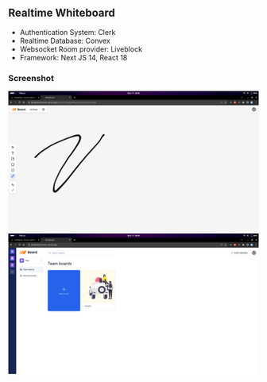 ## Realtime Whiteboard

- Authentication System: Clerk
- Realtime Database: Convex
- Websocket Room provider: Liveblock
- Framework: Next JS 14, React 18

### Screenshot

![alt text](screenshots/s1.png)
![alt text](screenshots/s2.png)
